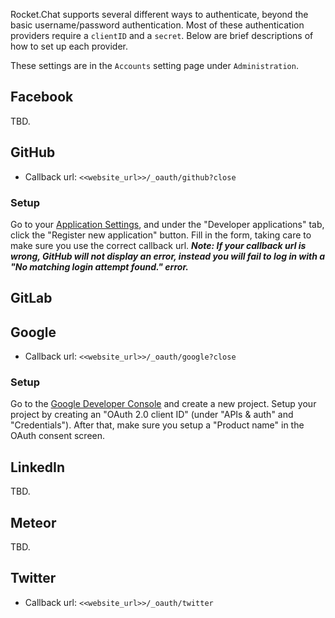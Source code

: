 Rocket.Chat supports several different ways to authenticate, beyond the basic username/password authentication. Most of these authentication providers require a `clientID` and a `secret`. Below are brief descriptions of how to set up each provider.

These settings are in the `Accounts` setting page under `Administration`.

## Facebook

TBD.

## GitHub

* Callback url: `<<website_url>>/_oauth/github?close`

### Setup

Go to your [Application Settings](https://github.com/settings/applications), and under the "Developer applications" tab, click the "Register new application" button. Fill in the form, taking care to make sure you use the correct callback url. _**Note: If your callback url is wrong, GitHub will not display an error, instead you will fail to log in with a "No matching login attempt found." error.**_

## GitLab

## Google

* Callback url: `<<website_url>>/_oauth/google?close`

### Setup

Go to the [Google Developer Console](https://console.developers.google.com) and create a new project. Setup your project by creating an "OAuth 2.0 client ID" (under "APIs & auth" and "Credentials"). After that, make sure you setup a "Product name" in the OAuth consent screen.

## LinkedIn

TBD.

## Meteor

TBD.

## Twitter

* Callback url: `<<website_url>>/_oauth/twitter`
